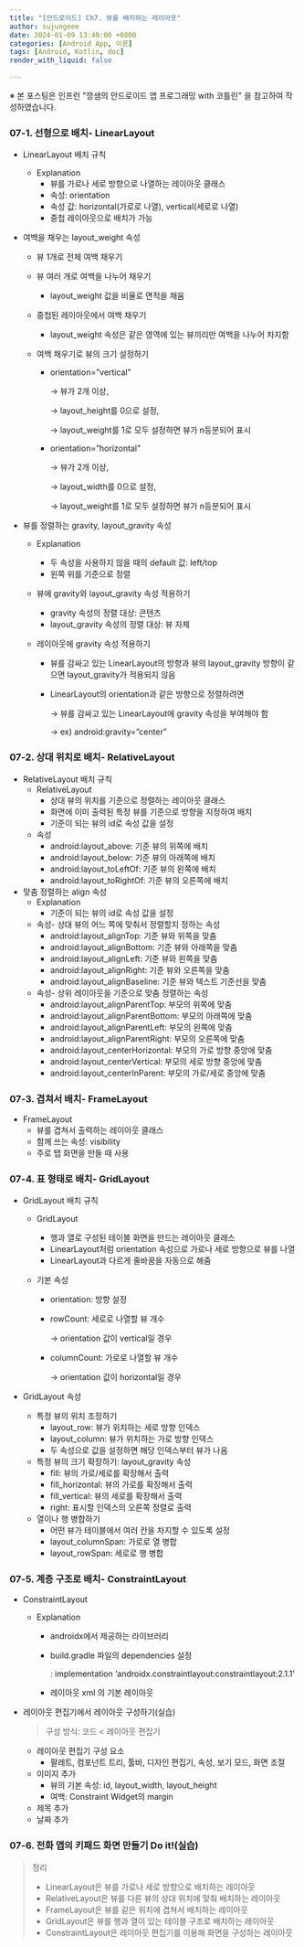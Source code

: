 ```yaml
---
title: "[안드로이드] Ch7. 뷰를 배치하는 레이아웃"
author: sujungeee
date: 2024-01-09 13:49:00 +0800
categories: [Android App, 이론]
tags: [Android, Kotlin, doc]
render_with_liquid: false

---
```




※ 본 포스팅은 인프런 "깡샘의 안드로이드 앱 프로그래밍 with 코틀린" 을 참고하여 작성하였습니다.



### 07-1. 선형으로 배치- LinearLayout

- LinearLayout 배치 규칙

  - Explanation
    - 뷰를 가로나 세로 방향으로 나열하는 레이아웃 클래스
    - 속성: orientation
    - 속성 값: horizontal(가로로 나열), vertical(세로로 나열)
    - 중첩 레이아웃으로 배치가 가능

- 여백을 채우는 layout_weight 속성

  - 뷰 1개로 전체 여백 채우기

  - 뷰 여러 개로 여백을 나누어 채우기

    - layout_weight 값을 비율로 면적을 채움

  - 중첩된 레이아웃에서 여백 채우기

    - layout_weight 속성은 같은 영역에 있는 뷰끼리만 여백을 나누어 차지함

  - 여백 채우기로 뷰의 크기 설정하기

    - orientation=”vertical”

      → 뷰가 2개 이상,

      → layout_height를 0으로 설정,

      → layout_weight를 1로 모두 설정하면 뷰가 n등분되어 표시

    - orientation=”horizontal”

      → 뷰가 2개 이상,

      → layout_width를 0으로 설정,

      → layout_weight를 1로 모두 설정하면 뷰가 n등분되어 표시

- 뷰를 정렬하는 gravity, layout_gravity 속성

  - Explanation

    - 두 속성을 사용하지 않을 때의 default 값: left/top
    - 왼쪽 위를 기준으로 정렬

  - 뷰에 gravity와 layout_gravity 속성 적용하기

    - gravity 속성의 정렬 대상: 콘텐츠
    - layout_gravity 속성의 정렬 대상: 뷰 자체

  - 레이아웃에 gravity 속성 적용하기

    - 뷰를 감싸고 있는 LinearLayout의 방향과 뷰의 layout_gravity 방향이 같으면 layout_gravity가 적용되지 않음

    - LinearLayout의 orientation과 같은 방향으로 정렬하려면

      → 뷰를 감싸고 있는 LinearLayout에 gravity 속성을 부여해야 함

      → ex) android:gravity=”center”

### 07-2. 상대 위치로 배치- RelativeLayout

- RelativeLayout 배치 규칙
  - RelativeLayout
    - 상대 뷰의 위치를 기준으로 정렬하는 레이아웃 클래스
    - 화면에 이미 출력된 특정 뷰를 기준으로 방향을 지정하여 배치
    - 기준이 되는 뷰의 id로 속성 값을 설정
  - 속성
    - android:layout_above: 기준 뷰의 위쪽에 배치
    - android:layout_below: 기준 뷰의 아래쪽에 배치
    - android:layout_toLeftOf: 기준 뷰의 왼쪽에 배치
    - android:layout_toRightOf: 기준 뷰의 오른쪽에 배치
- 맞춤 정렬하는 align 속성
  - Explanation
    - 기준이 되는 뷰의 id로 속성 값을 설정
  - 속성- 상대 뷰의 어느 쪽에 맞춰서 정렬할지 정하는 속성
    - android:layout_alignTop: 기준 뷰와 위쪽을 맞춤
    - android:layout_alignBottom: 기준 뷰와 아래쪽을 맞춤
    - android:layout_alignLeft: 기준 뷰와 왼쪽을 맞춤
    - android:layout_alignRight: 기준 뷰와 오른쪽을 맞춤
    - android:layout_alignBaseline: 기준 뷰와 텍스트 기준선을 맞춤
  - 속성- 상위 레이아웃을 기준으로 맞춤 정렬하는 속성
    - android:layout_alignParentTop: 부모의 위쪽에 맞춤
    - android:layout_alignParentBottom: 부모의 아래쪽에 맞춤
    - android:layout_alignParentLeft: 부모의 왼쪽에 맞춤
    - android:layout_alignParentRight: 부모의 오른쪽에 맞춤
    - android:layout_centerHorizontal: 부모의 가로 방향 중앙에 맞춤
    - android:layout_centerVertical: 부모의 세로 방향 중앙에 맞춤
    - android:layout_centerInParent: 부모의 가로/세로 중앙에 맞춤

### 07-3. 겹쳐서 배치- FrameLayout

- FrameLayout
  - 뷰를 겹쳐서 출력하는 레이아웃 클래스
  - 함께 쓰는 속성: visibility
  - 주로 탭 화면을 만들 때 사용

### 07-4. 표 형태로 배치- GridLayout

- GridLayout 배치 규칙

  - GridLayout

    - 행과 열로 구성된 테이블 화면을 만드는 레이아웃 클래스
    - LinearLayout처럼 orientation 속성으로 가로나 세로 방향으로 뷰를 나열
    - LinearLayout과 다르게 줄바꿈을 자동으로 해줌

  - 기본 속성

    - orientation: 방향 설정

    - rowCount: 세로로 나열할 뷰 개수

      → orientation 값이 vertical일 경우

    - columnCount: 가로로 나열할 뷰 개수

      → orientation 값이 horizontal일 경우

- GridLayout 속성

  - 특정 뷰의 위치 조정하기
    - layout_row: 뷰가 위치하는 세로 방향 인덱스
    - layout_column: 뷰가 위치하는 가로 방향 인덱스
    - 두 속성으로 값을 설정하면 해당 인덱스부터 뷰가 나옴
  - 특정 뷰의 크기 확장하기: layout_gravity 속성
    - fill: 뷰의 가로/세로를 확장해서 출력
    - fill_horizontal: 뷰의 가로를 확장해서 출력
    - fill_vertical: 뷰의 세로를 확장해서 출력
    - right: 표시할 인덱스의 오른쪽 정렬로 출력
  - 열이나 행 병합하기
    - 어떤 뷰가 테이블에서 여러 칸을 차지할 수 있도록 설정
    - layout_columnSpan: 가로로 열 병합
    - layout_rowSpan: 세로로 행 병합

### 07-5. 계층 구조로 배치- ConstraintLayout

- ConstraintLayout

  - Explanation

    - androidx에서 제공하는 라이브러리

    - build.gradle 파일의 dependencies 설정

      : implementation ‘androidx.constraintlayout:constraintlayout:2.1.1’

    - 레이아웃 xml 의 기본 레이아웃

- 레이아웃 편집기에서 레이아웃 구성하기(실습)

  > 구성 방식: 코드 < 레이아웃 편집기

  - 레이아웃 편집기 구성 요소
    - 팔레트, 컴포넌트 트리, 툴바, 디자인 편집기, 속성, 보기 모드, 화면 조절
  - 이미지 추가
    - 뷰의 기본 속성: id, layout_width, layout_height
    - 여백: Constraint Widget의 margin
  - 제목 추가
  - 날짜 추가

### 07-6. 전화 앱의 키패드 화면 만들기 Do it!(실습)

> 정리
>
> - LinearLayout은 뷰를 가로나 세로 방향으로 배치하는 레이아웃
> - RelativeLayout은 뷰를 다른 뷰의 상대 위치에 맞춰 배치하는 레이아웃
> - FrameLayout은 뷰를 같은 위치에 겹쳐서 배치하는 레이아웃
> - GridLayout은 뷰를 행과 열이 있는 테이블 구조로 배치하는 레이아웃
> - ConstraintLayout은 레이아웃 편집기를 이용해 화면을 구성하는 레이아웃
